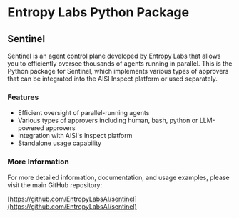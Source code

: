 # Entropy Labs Python Package


## Sentinel
Sentinel is an agent control plane developed by Entropy Labs that allows you to efficiently oversee thousands of agents running in parallel. This is the Python package for Sentinel, which implements various types of approvers that can be integrated into the AISI Inspect platform or used separately.

### Features

- Efficient oversight of parallel-running agents
- Various types of approvers including human, bash, python or LLM-powered approvers
- Integration with AISI's Inspect platform
- Standalone usage capability

### More Information

For more detailed information, documentation, and usage examples, please visit the main GitHub repository:

[https://github.com/EntropyLabsAI/sentinel](https://github.com/EntropyLabsAI/sentinel)


